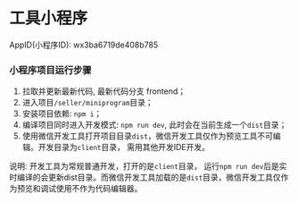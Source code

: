 # 工具小程序

AppID(小程序ID): wx3ba6719de408b785

### 小程序项目运行步骤

1. 拉取并更新最新代码, 最新代码分支 frontend；
2. 进入项目`/seller/miniprogram`目录；
3. 安装项目依赖: `npm i`；
4. 编译项目同时进入开发模式: `npm run dev`, 此时会在当前生成一个`dist`目录；
5. 使用微信开发工具打开项目目录`dist`，微信开发工具仅作为预览工具不可编辑。开发目录为`client`目录， 需用其他开发IDE开发。

说明: 开发工具为常规普通开发，打开的是`client`目录， 运行`npm run dev`后是实时编译的会更新dist目录。而微信开发工具加载的是`dist`目录，微信开发工具仅作为预览和调试使用不作为代码编辑器。